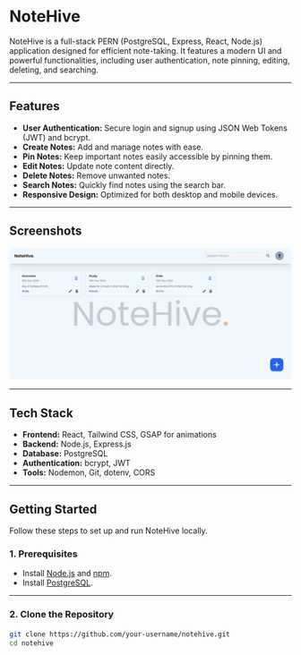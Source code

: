 # NoteHive

NoteHive is a full-stack PERN (PostgreSQL, Express, React, Node.js) application designed for efficient note-taking. It features a modern UI and powerful functionalities, including user authentication, note pinning, editing, deleting, and searching.

---

## Features

- **User Authentication:** Secure login and signup using JSON Web Tokens (JWT) and bcrypt.
- **Create Notes:** Add and manage notes with ease.
- **Pin Notes:** Keep important notes easily accessible by pinning them.
- **Edit Notes:** Update note content directly.
- **Delete Notes:** Remove unwanted notes.
- **Search Notes:** Quickly find notes using the search bar.
- **Responsive Design:** Optimized for both desktop and mobile devices.

---

## Screenshots

![NoteHive Screenshot](./client/src/assets/noteHive.png)

---

## Tech Stack

- **Frontend:** React, Tailwind CSS, GSAP for animations
- **Backend:** Node.js, Express.js
- **Database:** PostgreSQL
- **Authentication:** bcrypt, JWT
- **Tools:** Nodemon, Git, dotenv, CORS

---

## Getting Started

Follow these steps to set up and run NoteHive locally.

### 1. Prerequisites

- Install [Node.js](https://nodejs.org/) and [npm](https://www.npmjs.com/get-npm).
- Install [PostgreSQL](https://www.postgresql.org/).

---

### 2. Clone the Repository

```bash
git clone https://github.com/your-username/notehive.git
cd notehive

